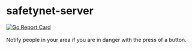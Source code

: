 # safetynet-server  
[![Go Report Card](https://goreportcard.com/badge/github.com/safetynetorg/safetynet-server)](https://goreportcard.com/report/github.com/safetynetorg/safetynet-server)  
<br />
Notify people in your area if you are in danger with the press of a button. 
